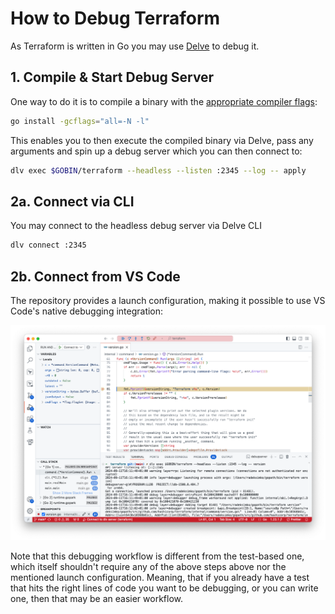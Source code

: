 # How to Debug Terraform

As Terraform is written in Go you may use [Delve](https://github.com/go-delve/delve) to debug it.

## 1. Compile & Start Debug Server

One way to do it is to compile a binary with the [appropriate compiler flags](https://pkg.go.dev/cmd/compile#hdr-Command_Line):

```sh
go install -gcflags="all=-N -l"
```

This enables you to then execute the compiled binary via Delve, pass any arguments and spin up a debug server which you can then connect to:

```sh
dlv exec $GOBIN/terraform --headless --listen :2345 --log -- apply
```

## 2a. Connect via CLI

You may connect to the headless debug server via Delve CLI

```sh
dlv connect :2345
```

## 2b. Connect from VS Code

The repository provides a launch configuration, making it possible to use VS Code's native debugging integration:

![vscode debugger](./images/vscode-debugging.png)

Note that this debugging workflow is different from the test-based one, which itself shouldn't require any of the above steps above nor the mentioned launch configuration. Meaning, that if you already have a test that hits the right lines of code you want to be debugging, or you can write one, then that may be an easier workflow.
